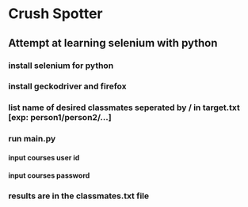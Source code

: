 # Crush Spotter
## Attempt at learning selenium with python
### install selenium for python
### install geckodriver and firefox
### list name of desired classmates seperated by / in target.txt [exp: person1/person2/...] 
### run main.py
#### input courses user id
#### input courses password
### results are in the classmates.txt file
